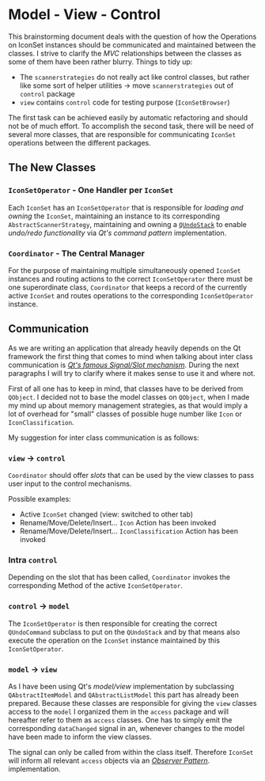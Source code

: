 # Model - View - Control

This brainstorming document deals with the question of how the Operations on IconSet instances should be communicated and maintained between the classes. I strive to clarify the *MVC* relationships between the classes as some of them have been rather blurry. Things to tidy up:

- The `scannerstrategies` do not really act like control classes, but rather like some sort of helper utilities -> move `scannerstrategies` out of `control` package
- `view` contains `control` code for testing purpose (`IconSetBrowser`)

The first task can be achieved easily by automatic refactoring and should not be of much effort.
To accomplish the second task, there will be need of several more classes, that are responsible for communicating `IconSet` operations between the different packages.

## The New Classes

### `IconSetOperator` - One Handler per `IconSet`

Each `IconSet` has an `IconSetOperator` that is responsible for *loading and owning* the `IconSet`, maintaining an instance to its corresponding `AbstractScannerStrategy`, maintaining and owning a [`QUndoStack`](http://qt-project.org/doc/qt-4.8/qundostack.html) to enable *undo/redo functionality* via *Qt's command pattern* implementation.


### `Coordinator` - The Central Manager

For the purpose of maintaining multiple simultaneously opened `IconSet` instances and routing actions to the correct `IconSetOperator` there must be one superordinate class, `Coordinator` that keeps a record of the currently active `IconSet` and routes operations to the corresponding `IconSetOperator` instance.

## Communication

As we are writing an application that already heavily depends on the Qt framework the first thing that comes to mind when talking about inter class communication is [*Qt's famous Signal/Slot mechanism*](http://qt-project.org/doc/qt-4.8/signalsandslots.html).
During the next paragraphs I will try to clarify where it makes sense to use it and where not.

First of all one has to keep in mind, that classes have to be derived from `QObject`. I decided not to base the model classes on `QObject`, when I made my mind up about memory management strategies, as that would imply a lot of overhead for "small" classes of possible huge number like `Icon` or `IconClassification`.

My suggestion for inter class communication is as follows:

### `view` -> `control`

`Coordinator` should offer *slots* that can be used by the view classes to pass user input to the control mechanisms.

Possible examples:

- Active `IconSet` changed (view: switched to other tab)
- Rename/Move/Delete/Insert... `Icon` Action has been invoked
- Rename/Move/Delete/Insert... `IconClassification` Action has been invoked

### Intra `control`

Depending on the slot that has been called, `Coordinator` invokes the corresponding Method of the active `IconSetOperator`.

### `control` -> `model`

The `IconSetOperator` is then responsible for creating the correct `QUndoCommand` subclass to put on the `QUndoStack` and by that means also execute the operation on the `IconSet` instance maintained by this `IconSetOperator`.

### `model` -> `view`

As I have been using Qt's *model/view* implementation by subclassing `QAbstractItemModel` and `QAbstractListModel` this part has already been prepared. Because these classes are responsible for giving the `view` classes access to the `model` I organized them in the `access` package and will hereafter refer to them as `access` classes. One has to simply emit the corresponding `dataChanged` signal in an, whenever changes to the model have been made to inform the view classes.

The signal can only be called from within the class itself. Therefore `IconSet` will inform all relevant `access` objects via an [*Observer Pattern*](https://en.wikipedia.org/wiki/Observer_pattern). implementation.